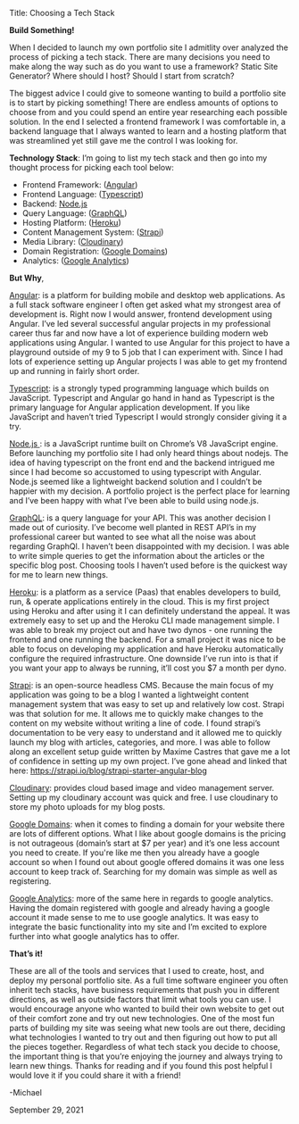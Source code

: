 Title: Choosing a Tech Stack

**Build Something!**

When I decided to launch my own portfolio site I admitlity over analyzed the process of picking a tech stack.  There are many decisions you need to make along the way such as do you want to use a framework? Static Site Generator? Where should I host? Should I start from scratch? 

The biggest advice I could give to someone wanting to build a portfolio site is to start by picking something!  There are endless amounts of options to choose from and you could spend an entire year researching each possible solution.  In the end I selected a frontend framework I was comfortable in, a backend language that I always wanted to learn and a hosting platform that was streamlined yet still gave me the control I was looking for. 

**Technology Stack**:
I’m going to list my tech stack and then go into my thought process for picking each tool below:
- Frontend Framework:  ([Angular](https://angular.io))
- Frontend Language:  ([Typescript](https://www.typescriptlang.org))
- Backend: [Node.js ]((https://nodejs.org/en/))
- Query Language:  ([GraphQL](https://graphql.org))
- Hosting Platform:  ([Heroku](https://www.heroku.com))
- Content Management System:  ([Strapi](https://strapi.io))
- Media Library:  ([Cloudinary](https://cloudinary.com))
- Domain Registration:  ([Google Domains](https://domains.google.com))
- Analytics:  ([Google Analytics](https://analytics.google.com))

**But Why**,

[Angular](https://angular.io): is a platform for building mobile and desktop web applications.  As a full stack software engineer I often get asked what my strongest area of development is.  Right now I would answer, frontend development using Angular.  I’ve led several successful angular projects in my professional career thus far and now have a lot of experience building modern web applications using Angular.  I wanted to use Angular for this project to have a playground outside of my 9 to 5 job that I can experiment with.  Since I had lots of experience setting up Angular projects I was able to get my frontend up and running in fairly short order.  

[Typescript](https://www.typescriptlang.org): is a strongly typed programming language which builds on JavaScript.  Typescript and Angular go hand in hand as Typescript is the primary language for Angular application development.  If you like JavaScript and haven’t tried Typescript I would strongly consider giving it a try.

[Node.js ](https://nodejs.org/en/): is a JavaScript runtime built on Chrome’s V8 JavaScript engine.  Before launching my portfolio site I had only heard things about nodejs.  The idea of having typescript on the front end and the backend intrigued me since I had become so accustomed to using typescript with Angular.  Node.js seemed like a lightweight backend solution and I couldn’t be happier with my decision.  A portfolio project is the perfect place for learning and I’ve been happy with what I’ve been able to build using node.js.  

[GraphQL](https://graphql.org): is a query language for your API.  This was another decision I made out of curiosity.  I’ve become well planted in REST API’s in my professional career but wanted to see what all the noise was about regarding GraphQl.  I haven’t been disappointed with my decision.  I was able to write simple queries to get the information about the articles or the specific blog post.  Choosing tools I haven’t used before is the quickest way for me to learn new things.

[Heroku](https://www.heroku.com): is a platform as a service (Paas) that enables developers to build, run, & operate applications entirely in the cloud.  This is my first project using Heroku and after using it I can definitely understand the appeal.  It was extremely easy to set up and the Heroku CLI made management simple.  I was able to break my project out and have two dynos - one running the frontend and one running the backend.  For a small project it was nice to be able to focus on developing my application and have Heroku automatically configure the required infrastructure.  One downside I’ve run into is that if you want your app to always be running, it’ll cost you $7 a month per dyno. 

[Strapi](https://strapi.io): is an open-source headless CMS.  Because the main focus of my application was going to be a blog I wanted a lightweight content management system that was easy to set up and relatively low cost.  Strapi was that solution for me.  It allows me to quickly make changes to the content on my website without writing a line of code.  I found strapi’s documentation to be very easy to understand and it allowed me to quickly launch my blog with articles, categories, and more.   I was able to follow along an excellent setup guide written by Maxime Castres that gave me a lot of confidence in setting up my own project.  I’ve gone ahead and linked that here: https://strapi.io/blog/strapi-starter-angular-blog

[Cloudinary](https://cloudinary.com): provides cloud based image and video management server.  Setting up my cloudinary account was quick and free.  I use cloudinary to store my photo uploads for my blog posts.

[Google Domains](https://domains.google.com): when it comes to finding a domain for your website there are lots of different options.  What I like about google domains is the pricing is not outrageous (domain’s start at $7 per year) and it’s one less account you need to create.  If you're like me then you already have a google account so when I found out about google offered domains it was one less account to keep track of.  Searching for my domain was simple as well as registering. 

[Google Analytics](https://analytics.google.com): more of the same here in regards to google analytics.  Having the domain registered with google and already having a google account it made sense to me to use google analytics.  It was easy to integrate the basic functionality into my site and I’m excited to explore further into what google analytics has to offer.

**That’s it!** 

These are all of the tools and services that I used to create, host, and deploy my personal portfolio site.  As a full time software engineer you often inherit tech stacks, have business requirements that push you in different directions, as well as outside factors that limit what tools you can use.  I would encourage anyone who wanted to build their own website to get out of their comfort zone and try out new technologies.  One of the most fun parts of building my site was seeing what new tools are out there, deciding what technologies I wanted to try out and then figuring out how to put all the pieces together.  Regardless of what tech stack you decide to choose, the important thing is that you’re enjoying the journey and always trying to learn new things.  Thanks for reading and if you found this post helpful I would love it if you could share it with a friend! 

-Michael

September 29, 2021